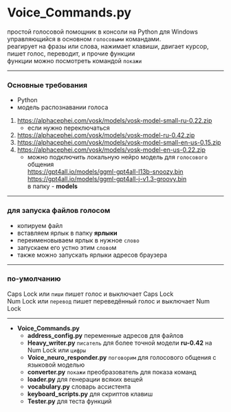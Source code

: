 # Voice_Commands.py

простой голосовой помощник в консоли на Python для Windows   
управляющийся в основном `голосовыми` командами.   
реагирует на фразы или слова, нажимает клавиши, двигает курсор, пишет голос, переводит, и прочие функции  
функции можно посмотреть командой `покажи`  
<hr>

### Основные требования
* Python 
* модель распознавании голоса
1. https://alphacephei.com/vosk/models/vosk-model-small-ru-0.22.zip
   * если нужно переключаться
2. https://alphacephei.com/vosk/models/vosk-model-ru-0.42.zip
3. https://alphacephei.com/vosk/models/vosk-model-small-en-us-0.15.zip
4. https://alphacephei.com/vosk/models/vosk-model-en-us-0.22.zip
   * можно подключить локальную нейро модель для `голосового` общения   
     https://gpt4all.io/models/ggml-gpt4all-l13b-snoozy.bin               
     https://gpt4all.io/models/ggml-gpt4all-j-v1.3-groovy.bin  
     в папку - **models**
<hr>

### для запуска файлов голосом
* копируем файл
* вставляем ярлык в папку **ярлыки**
* переименовываем ярлык в нужное `слово`
* запускаем его устно этим `слово`м
* также можно запускать ярлыки адресов браузера
<hr>

### по-умолчанию 
Caps Lock или `пиши` пишет голос и выключает Caps Lock  
Num Lock или `перевод` пишет переведённый голос и выключает Num Lock
<hr>

* **Voice_Commands.py**
    * **address_config.py**        переменные адресов для файлов
    * **Heavy_writer.py**          `писатель` для более точной модели **ru-0.42** на Num Lock или `цифры`
    * **Voice_neuro_responder.py** `поговорим` для голосового общения с языковой моделью
    * **converter.py**             `покажи` преобразователь для показа команд
    * **loader.py**                для генерации всяких вещей
    * **vocabulary.py**            словарь ассистента
    * **keyboard_scripts.py**      для скриптов клавиш
    * **Tester.py**                для теста функций
